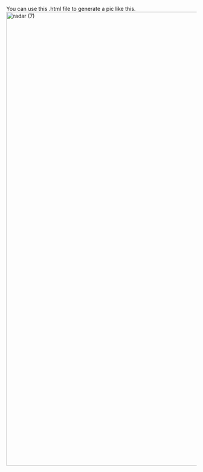 You can use this .html file to generate a pic like this.<img width="1200" height="1200" alt="radar (7)" src="https://github.com/user-attachments/assets/b8539fe0-2658-4e6e-922d-b4df521484dd" />
